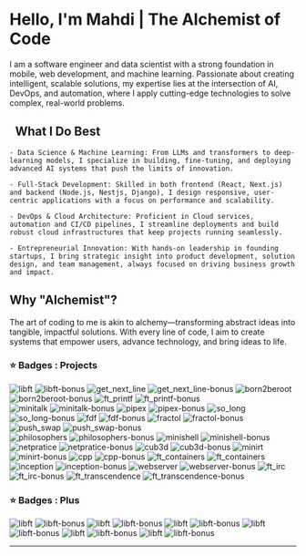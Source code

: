 # Hello, I'm Mahdi | The Alchemist of Code

I am a software engineer and data scientist with a strong foundation in mobile, web development, and machine learning. Passionate about creating intelligent, scalable solutions, my expertise lies at the intersection of AI, DevOps, and automation, where I apply cutting-edge technologies to solve complex, real-world problems.

##   What I Do Best

    - Data Science & Machine Learning: From LLMs and transformers to deep-learning models, I specialize in building, fine-tuning, and deploying advanced AI systems that push the limits of innovation.
    
    - Full-Stack Development: Skilled in both frontend (React, Next.js) and backend (Node.js, Nestjs, Django), I design responsive, user-centric applications with a focus on performance and scalability.
    
    - DevOps & Cloud Architecture: Proficient in Cloud services, automation and CI/CD pipelines, I streamline deployments and build robust cloud infrastructures that keep projects running seamlessly.
    
    - Entrepreneurial Innovation: With hands-on leadership in founding startups, I bring strategic insight into product development, solution design, and team management, always focused on driving business growth and impact.

## Why "Alchemist"?

The art of coding to me is akin to alchemy—transforming abstract ideas into tangible, impactful solutions. With every line of code, I aim to create systems that empower users, advance technology, and bring ideas to life.

### ⭐ Badges : Projects

![libft](./badges/libfte.png)
![libft-bonus](./badges/libftm.png)
![get_next_line](./badges/get_next_linee.png)
![get_next_line-bonus](./badges/get_next_linem.png)
![born2beroot](./badges/born2beroote.png)
![born2beroot-bonus](./badges/born2berootm.png)
![ft_printf](./badges/ft_printfe.png)
![ft_printf-bonus](./badges/ft_printfm.png)  
![minitalk](./badges/minitalke.png)
![minitalk-bonus](./badges/minitalkm.png)
![pipex](./badges/pipexe.png)
![pipex-bonus](./badges/pipexm.png)
![so_long](./badges/so_longe.png)
![so_long-bonus](./badges/so_longm.png)
![fdf](./badges/fdfe.png)
![fdf-bonus](./badges/fdfm.png)
![fractol](./badges/fract-ole.png)
![fractol-bonus](./badges/fract-olm.png)
![push_swap](./badges/push_swape.png)
![push_swap-bonus](./badges/push_swapm.png)  
![philosophers](./badges/philosopherse.png)
![philosophers-bonus](./badges/philosophersm.png)
![minishell](./badges/minishelle.png)
![minishell-bonus](./badges/minishellm.png)  
![netpratice](./badges/netpracticee.png)
![netpratice-bonus](./badges/netpracticem.png)
![cub3d](./badges/cub3de.png)
![cub3d-bonus](./badges/cub3dm.png)
![minirt](./badges/minirte.png)
![minirt-bonus](./badges/minirtm.png)
![cpp](./badges/cppe.png)
![cpp-bonus](./badges/cppm.png)
![ft_containers](./badges/ft_containerse.png)
![ft_containers](./badges/ft_containersm.png)
![inception](./badges/inceptione.png)
![inception-bonus](./badges/inceptionm.png)
![webserver](./badges/webserve.png)
![webserver-bonus](./badges/webservm.png)
![ft_irc](./badges/ft_irce.png)
![ft_irc-bonus](./badges/ft_ircm.png)
![ft_transcendence](./badges/ft_transcendencee.png)
![ft_transcendence-bonus](./badges/ft_transcendencem.png)


### ⭐ Badges : Plus

![libft](./badges/common_coren.png)
![libft-bonus](./badges/common_coree.png)
![libft](./badges/entrepreneure.png)
![libft-bonus](./badges/entrepreneurm.png)
![libft](./badges/eventse.png)
![libft-bonus](./badges/eventsm.png)
![libft](./badges/evaluatione.png)
![libft-bonus](./badges/evaluationm.png)
![libft](./badges/volunteere.png)
![libft-bonus](./badges/volunteerm.png)
![libft](./badges/voxotrone.png)
![libft-bonus](./badges/voxotronm.png)

---
